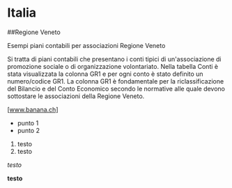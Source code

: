 # Italia

##Regione Veneto

Esempi piani contabili per associazioni Regione Veneto

Si tratta di piani contabili che presentano i conti tipici di un'associazione di promozione sociale o di organizzazione volontariato. 
Nella tabella Conti è stata visualizzata la colonna GR1 e per ogni conto è stato definito un numero/codice GR1.
La colonna GR1 è fondamentale per la riclassificazione del Bilancio e del Conto Economico secondo le normative alle quale devono sottostare le associazioni della Regione Veneto.

[www.banana.ch]

* punto 1
* punto 2

1. testo
2. testo


*testo*

**testo**
